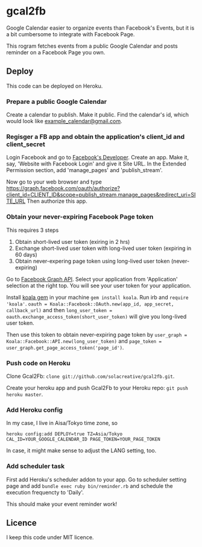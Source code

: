 gcal2fb
=======

Google Calendar easier to organize events than Facebook's Events, but it is a bit cumbersome to integrate with Facebook Page.

This rogram fetches events from a public Google Calendar and posts reminder on a Facebook Page you own.

Deploy
------

This code can be deployed on Heroku.

### Prepare a public Google Calendar

Create a calendar to publish. Make it public. Find the calendar's id, which would look like example_calendar@gmail.com.

### Regisger a FB app and obtain the application's client\_id and client\_secret

Login Facebook and go to [Facebook's Developer](https://developers.facebook.com/). Create an app. Make it, say, 'Website with Facebook Login' and give it Site URL. In the Extended Permission section, add 'manage\_pages' and 'publish\_stream'.

Now go to your web browser and type https://graph.facebook.com/oauth/authorize?client_id=CLIENT_ID&scope=publish_stream,manage_pages&redirect_uri=SITE_URL
Then authorize this app.

### Obtain your never-expiring Facebook Page token

This requires 3 steps

1. Obtain short-lived user token (exiring in 2 hrs)
2. Exchange short-lived user token with long-lived user token (expiring in 60 days)
3. Obtain never-expering page token using long-lived user token (never-expiring)

Go to [Facebook Graph API](https://developers.facebook.com/tools/explorer/). Select your application from 'Application' selection at the right top. You will see your user token for your application.

Install [koala gem](https://github.com/arsduo/koala) in your machine `gem install koala`. Run irb and `require 'koala'`. `oauth = Koala::Facebook::OAuth.new(app_id, app_secret, callback_url)` and then `long_user_token = oauth.exchange_access_token(short_user_token)` will give you long-lived user token.

Then use this token to obtain never-expiring page token by `user_graph = Koala::Facebook::API.new(long_user_token)` and `page_token = user_graph.get_page_access_token('page_id')`.

### Push code on Heroku

Clone Gcal2Fb: `clone git://github.com/solacreative/gcal2fb.git`.

Create your heroku app and push Gcal2Fb to your Heroku repo: `git push heroku master`.

### Add Heroku config

In my case, I live in Aisa/Tokyo time zone, so

`heroku config:add DEPLOY=true TZ=Asia/Tokyo CAL_ID=YOUR_GOOGLE_CALENDAR_ID PAGE_TOKEN=YOUR_PAGE_TOKEN`

In case, it might make sense to adjust the LANG setting, too.

### Add scheduler task

First add Heroku's scheduler addon to your app. Go to scheduler setting page and add `bundle exec ruby bin/reminder.rb` and schedule the execution frequencty to 'Daily'.

This should make your event reminder work!


Licence
-------

I keep this code under MIT licence.